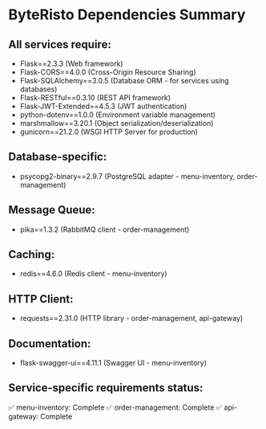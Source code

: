 # ByteRisto Dependencies Summary

## All services require:
- Flask==2.3.3 (Web framework)
- Flask-CORS==4.0.0 (Cross-Origin Resource Sharing)
- Flask-SQLAlchemy==3.0.5 (Database ORM - for services using databases)
- Flask-RESTful==0.3.10 (REST API framework)
- Flask-JWT-Extended==4.5.3 (JWT authentication)
- python-dotenv==1.0.0 (Environment variable management)
- marshmallow==3.20.1 (Object serialization/deserialization)
- gunicorn==21.2.0 (WSGI HTTP Server for production)

## Database-specific:
- psycopg2-binary==2.9.7 (PostgreSQL adapter - menu-inventory, order-management)

## Message Queue:
- pika==1.3.2 (RabbitMQ client - order-management)

## Caching:
- redis==4.6.0 (Redis client - menu-inventory)

## HTTP Client:
- requests==2.31.0 (HTTP library - order-management, api-gateway)

## Documentation:
- flask-swagger-ui==4.11.1 (Swagger UI - menu-inventory)

## Service-specific requirements status:
✅ menu-inventory: Complete
✅ order-management: Complete
✅ api-gateway: Complete
